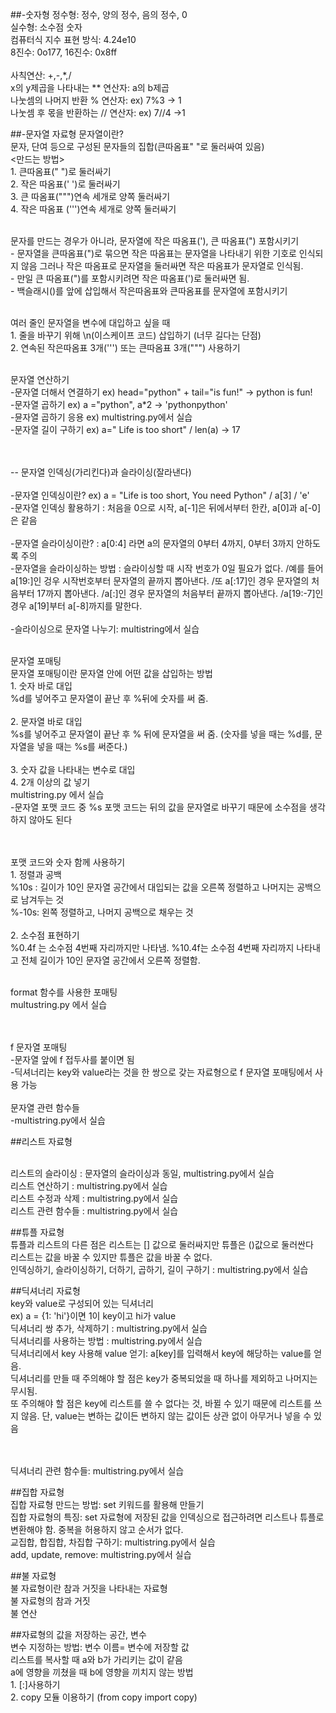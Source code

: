 ##-숫자형
정수형: 정수, 양의 정수, 음의 정수, 0
<br> 실수형: 소수점 숫자
<br> 컴퓨터식 지수 표현 방식: 4.24e10
<br> 8진수: 0o177, 16진수: 0x8ff
<br> 
<br> 사칙연산: +,-,*,/
<br> x의 y제곱을 나타내는 ** 연산자: a의 b제곱
<br> 나눗셈의 나머지 반환 % 연산자: ex) 7%3 -> 1
<br> 나눗셈 후 몫을 반환하는 // 연산자: ex) 7//4 ->1

##-문자열 자료형
문자열이란? 
<br> 문자, 단여 등으로 구성된 문자들의 집합(큰따옴표" "로 둘러싸여 있음)
<br> <만드는 방법>
<br> 1. 큰따옴표(" ")로 둘러싸기
<br> 2. 작은 따옴표(' ')로 둘러싸기
<br> 3. 큰 따옴표(""")연속 세개로 양쪽 둘러싸기
<br> 4. 작은 따옴표 (''')연속 세개로 양쪽 둘러싸기

<br> 문자를 만드는 경우가 아니라, 문자열에 작은 따옴표('), 큰 따옴표(") 포함시키기 
<br> - 문자열을 큰따옴표(")로 묶으면 작은 따옴표는 문자열을 나타내기 위한 기호로 인식되지 않음
그러나 작은 따옴표로 문자열을 둘러싸면 작은 따옴표가 문자열로 인식됨.
<br> - 만일 큰 따옴표(")를 포함시키려면 작은 따옴표(')로 둘러싸면 됨. 
<br> - 백슬래시(\)를 앞에 삽입해서 작은따옴표와 큰따옴표를 문자열에 포함시키기

<br>여러 줄인 문자열을 변수에 대입하고 싶을 때
<br>1. 줄을 바꾸기 위해 \n(이스케이프 코드) 삽입하기 (너무 길다는 단점)
<br>2. 연속된 작은따옴표 3개(''') 또는 큰따옴표 3개(""") 사용하기

<br> 문자열 연산하기
<br> -문자열 더해서 연결하기 ex) head="python" + tail="is fun!" -> python is fun!
<br> -문자열 곱하기 ex) a ="python", a*2 -> 'pythonpython'
<br> -뮨자열 곱하기 응용 ex) multistring.py에서 실습
<br> -문자열 길이 구하기 ex) a=" Life is too short" / len(a) -> 17

<br>
<br> -- 문자열 인덱싱(가리킨다)과 슬라이싱(잘라낸다)
<br>
<br> -문자열 인덱싱이란? ex) a = "Life is too short, You need Python" / a[3] / 'e'
<br> -문자열 인덱싱 활용하기 : 처음을 0으로 시작, a[-1]은 뒤에서부터 한칸, a[0]과 a[-0]은 같음
<br>
<br> -문자열 슬라이싱이란? : a[0:4] 라면 a의 문자열의 0부터 4까지, 0부터 3까지 안하도록 주의
<br> -문자열을 슬라이싱하는 방법 : 슬라이싱할 때 시작 번호가 0일 필요가 없다. 
/예를 들어 a[19:]인 겅우 시작번호부터 문자열의 끝까지 뽑아낸다.
/또 a[:17]인 경우 문자열의 처음부터 17까지 뽑아낸다.
/a[:]인 경우 문자열의 처음부터 끝까지 뽑아낸다.
/a[19:-7]인 경우 a[19]부터 a[-8]까지를 말한다. 
<br>
<br> -슬라이싱으로 문자열 나누기: multistring에서 실습

<br>문자열 포매팅
<br>문자열 포매팅이란 문자열 안에 어떤 값을 삽입하는 방법
<br> 1. 숫자 바로 대입
<br> %d를 넣어주고 문자열이 끝난 후 %뒤에 숫자를 써 줌.
<br>
<br> 2. 문자열 바로 대입
<br> %s를 넣어주고 문자열이 끝난 후 % 뒤에 문자열을 써 줌. (숫자를 넣을 때는 %d를, 문자열을 넣을 때는 %s를 써준다.)
<br>
<br> 3. 숫자 값을 나타내는 변수로 대입
<br> 4. 2개 이상의 값 넣기
<br> multistring.py 에서 실습
<br> -문자열 포맷 코드 중 %s 포맷 코드는 뒤의 값을 문자열로 바꾸기 때문에 소수점을 생각하지 않아도 된다

<br>
<br>포맷 코드와 숫자 함께 사용하기
<br> 1. 정렬과 공백
<br> %10s : 길이가 10인 문자열 공간에서 대입되는 값을 오른쪽 정렬하고 나머지는 공백으로 남겨두는 것
<br> %-10s: 왼쪽 정렬하고, 나머지 공백으로 채우는 것
<br>
<br> 2. 소수점 표현하기
<br> %0.4f 는 소수점 4번째 자리까지만 나타냄. %10.4f는 소수점 4번째 자리까지 나타내고 전체 길이가
10인 문자열 공간에서 오른쪽 정렬함.
<br>

<br> format 함수를 사용한 포매팅
<br> multustring.py 에서 실습

<br>
<br> f 문자열 포매팅
<br> -문자열 앞에 f 접두사를 붙이면 됨
<br> -딕셔너리는 key와 value라는 것을 한 쌍으로 갖는 자료형으로 f 문자열 포매팅에서 사용 가능

<br>
<br>문자열 관련 함수들
<br> -multistring.py에서 실습

##리스트 자료형

<br>리스트의 슬라이싱 : 문자열의 슬라이싱과 동일, multistring.py에서 실습
<br>리스트 연산하기 : multistring.py에서 실습
<br>리스트 수정과 삭제 : multistring.py에서 실습
<br>리스트 관련 함수들 : multistring.py에서 실습

##튜플 자료형
<br>튜플과 리스트의 다른 점은 리스트는 [] 값으로 둘러싸지만 튜플은 ()값으로 둘러싼다
<br>리스트는 값을 바꿀 수 있지만 튜플은 값을 바꿀 수 없다. 
<br> 인덱싱하기, 슬라이싱하기, 더하기, 곱하기, 길이 구하기 : multistring.py에서 실습

##딕셔너리 자료형
<br> key와 value로 구성되어 있는 딕셔너리
<br> ex) a = {1: 'hi'}이면 1이 key이고 hi가 value
<br> 딕셔너리 쌍 추가, 삭제하기 : multistring.py에서 실습
<br> 딕셔너리를 사용하는 방법 : multistring.py에서 실습
<br> 딕셔너리에서 key 사용해 value 얻기: a[key]를 입력해서 key에 해당하는 value를 얻음.
<br> 딕셔너리를 만들 때 주의해야 할 점은 key가 중복되었을 때 하나를 제외하고 나머지는 무시됨.
<br> 또 주의해야 할 점은 key에 리스트를 쓸 수 없다는 것, 바뀔 수 있기 때문에 리스트를 쓰지 않음.
단, value는 변하는 값이든 변하지 않는 값이든 상관 없이 아무거나 넣을 수 있음

<br>
<br> 딕셔너리 관련 함수들: multistring.py에서 실습

##집합 자료형
<br> 집합 자료형 만드는 방법: set 키워드를 활용해 만들기
<br> 집합 자료형의 특징: set 자료형에 저장된 값을 인덱싱으로 접근하려면 리스트나 튜플로 변환해야 함.
중복을 허용하지 않고 순서가 없다.
<br> 교집합, 합집합, 차집합 구하기: multistring.py에서 실습
<br> add, update, remove: multistring.py에서 실습

##불 자료형
<br> 불 자료형이란 참과 거짓을 나타내는 자료형
<br> 불 자료형의 참과 거짓
<br> 불 연산

##자료형의 값을 저장하는 공간, 변수
<br> 변수 지정하는 방법: 변수 이름= 변수에 저장할 값
<br> 리스트를 복사할 때 a와 b가 가리키는 값이 같음
<br> a에 영향을 끼쳤을 때 b에 영향을 끼치지 않는 방법
<br> 1. [:]사용하기
<br> 2. copy 모듈 이용하기 (from copy import copy)
